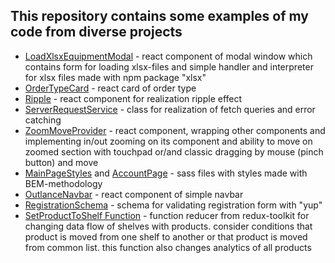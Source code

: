 ## This repository contains some examples of my code from diverse projects

- [LoadXlsxEquipmentModal](https://github.com/Iessenti/code-examples/blob/main/LoadXlsxEquipmentModal.jsx) - react component of modal window which contains form for loading xlsx-files and simple handler and interpreter for xlsx files made with npm package "xlsx"
- [OrderTypeCard](https://github.com/Iessenti/code-examples/blob/main/OrderTypeCard.tsx) - react card of order type
- [Ripple](https://github.com/Iessenti/code-examples/blob/main/Ripple.tsx) - react component for realization ripple effect
- [ServerRequestService](https://github.com/Iessenti/code-examples/blob/main/ServerRequestService.ts) - class for realization of fetch queries and error catching
- [ZoomMoveProvider](https://github.com/Iessenti/code-examples/blob/main/ZoomMoveProvider.jsx) - react component, wrapping other components and implementing in/out zooming on its component and ability to move on zoomed section with touchpad or/and classic dragging by mouse (pinch button) and move
- [MainPageStyles](https://github.com/Iessenti/code-examples/blob/main/main-page.sass) and [AccountPage](https://github.com/Iessenti/code-examples/blob/main/sociomi-account.sass) - sass files with styles made with BEM-methodology
- [OutlanceNavbar](https://github.com/Iessenti/code-examples/blob/main/outlance-navbar.tsx) - react component of simple navbar
- [RegistrationSchema](https://github.com/Iessenti/code-examples/blob/main/registration-schema.ts) - schema for validating registration form with "yup"
- [SetProductToShelf Function](https://github.com/Iessenti/code-examples/blob/main/setProductToShelf.js) - function reducer from redux-toolkit for changing data flow of shelves with products. consider conditions that product is moved from one shelf to another or that product is moved from common list. this function also changes analytics of all products
